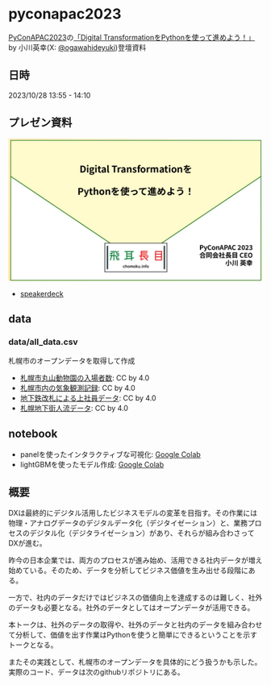 # pyconapac2023

[PyConAPAC2023](https://2023-apac.pycon.jp/)の[「Digital TransformationをPythonを使って進めよう！」](https://2023-apac.pycon.jp/timetable?id=3AFMSE) by 小川英幸(X: [@ogawahideyuki](https://twitter.com/OgawaHideyuki))登壇資料

## 日時

2023/10/28 13:55 - 14:10

## プレゼン資料

![プレゼン資料img](img/presentation-pyconapac2023.png)

- [speakerdeck](https://speakerdeck.com/hideyuki_ogawa/digital-transformationwopythonwoshi-tutejin-meyou)

## data

### data/all_data.csv 
札幌市のオープンデータを取得して作成

- [札幌市丸山動物園の入場者数](https://ckan.pf-sapporo.jp/dataset/sapporo_maruyama_zoo_visitors): CC by 4.0
- [札幌市内の気象観測記録](https://ckan.pf-sapporo.jp/dataset/sapporo_weather): CC by 4.0
- [地下鉄改札による上社員データ](https://ckan.pf-sapporo.jp/dataset/tikatetu_jyousyajinnin): CC by 4.0
- [札幌地下街人流データ](https://ckan.pf-sapporo.jp/dataset/sapporotikagaijinryuude-ta): CC by 4.0

## notebook

- panelを使ったインタラクティブな可視化: [Google Colab](https://colab.research.google.com/github/mazarimono/pyconapac2023/blob/main/panel_watch.ipynb)
- lightGBMを使ったモデル作成: [Google Colab](https://colab.research.google.com/github/mazarimono/pyconapac2023/blob/main/model.ipynb)

## 概要

DXは最終的にデジタル活用したビジネスモデルの変革を目指す。その作業には物理・アナログデータのデジタルデータ化（デジタイゼーション）と、業務プロセスのデジタル化（デジタライゼーション）があり、それらが組み合わさってDXが進む。

昨今の日本企業では、両方のプロセスが進み始め、活用できる社内データが増え始めている。そのため、データを分析してビジネス価値を生み出せる段階にある。

一方で、社内のデータだけではビジネスの価値向上を達成するのは難しく、社外のデータも必要となる。社外のデータとしてはオープンデータが活用できる。

本トークは、社外のデータの取得や、社外のデータと社内のデータを組み合わせて分析して、価値を出す作業はPythonを使うと簡単にできるということを示すトークとなる。

またその実践として、札幌市のオープンデータを具体的にどう扱うかも示した。実際のコード、データは次のgithubリポジトリにある。
